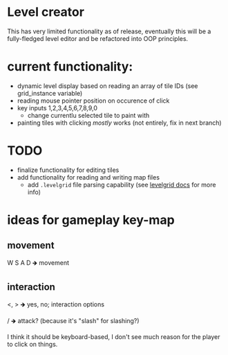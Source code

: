 # Level creator
This has very limited functionality as of release, eventually this will be a fully-fledged level editor and be refactored into OOP principles.

# current functionality: 
- dynamic level display based on reading an array of tile IDs (see grid_instance variable)
- reading mouse pointer position on occurence of click
- key inputs 1,2,3,4,5,6,7,8,9,0
	- change currentlu selected tile to paint with
- painting tiles with clicking *mostly* works (not entirely, fix in next branch)

# TODO
- finalize functionality for editing tiles
- add functionality for reading and writing map files
	- add `.levelgrid` file parsing capability (see [levelgrid docs](levelgrid_docs.md) for more info)

# ideas for gameplay key-map
## movement
W S A D 🡺 movement
## interaction
<, > 🡺 yes, no; interaction options

/ 🡺 attack? (because it's "slash" for slashing?)

I think it should be keyboard-based, I don't see much reason for the player to click on things.